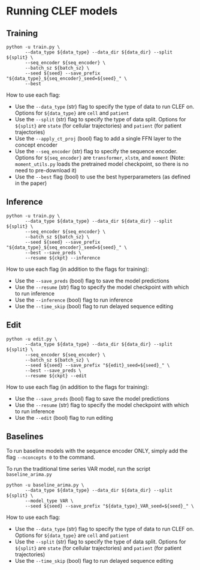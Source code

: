 # Running CLEF models


## Training

```
python -u train.py \
       --data_type ${data_type} --data_dir ${data_dir} --split ${split} \
       --seq_encoder ${seq_encoder} \
       --batch_sz ${batch_sz} \
       --seed ${seed} --save_prefix "${data_type}_${seq_encoder}_seed=${seed}_" \
       --best
```

How to use each flag:
- Use the `--data_type` (str) flag to specify the type of data to run CLEF on. Options for `${data_type}` are `cell` and `patient`
- Use the `--split` (str) flag to specify the type of data split. Options for `${split}` are `state` (for cellular trajectories) and `patient` (for patient trajectories)
- Use the `--apply_ct_proj` (bool) flag to add a single FFN layer to the concept encoder
- Use the `--seq_encoder` (str) flag to specify the sequence encoder. Options for `${seq_encoder}` are `transformer`, `xlstm`, and `moment` (Note: `moment_utils.py` loads the pretrained model checkpoint, so there is no need to pre-download it)
- Use the `--best` flag (bool) to use the best hyperparameters (as defined in the paper)


## Inference

```
python -u train.py \
       --data_type ${data_type} --data_dir ${data_dir} --split ${split} \
       --seq_encoder ${seq_encoder} \
       --batch_sz ${batch_sz} \
       --seed ${seed} --save_prefix "${data_type}_${seq_encoder}_seed=${seed}_" \
       --best --save_preds \
       --resume ${ckpt} --inference
```

How to use each flag (in addition to the flags for training):
- Use the `--save_preds` (bool) flag to save the model predictions
- Use the `--resume` (str) flag to specify the model checkpoint with which to run inference
- Use the `--inference` (bool) flag to run inference
- Use the `--time_skip` (bool) flag to run delayed sequence editing


## Edit

```
python -u edit.py \
       --data_type ${data_type} --data_dir ${data_dir} --split ${split} \
       --seq_encoder ${seq_encoder} \
       --batch_sz ${batch_sz} \
       --seed ${seed} --save_prefix "${edit}_seed=${seed}_" \
       --best --save_preds \
       --resume ${ckpt} --edit
```
How to use each flag (in addition to the flags for training):
- Use the `--save_preds` (bool) flag to save the model predictions
- Use the `--resume` (str) flag to specify the model checkpoint with which to run inference
- Use the `--edit` (bool) flag to run editing


## Baselines

To run baseline models with the sequence encoder ONLY, simply add the flag `--nconcepts 0` to the command.

To run the traditional time series VAR model, run the script `baseline_arima.py`
```
python -u baseline_arima.py \
       --data_type ${data_type} --data_dir ${data_dir} --split ${split} \
       --model_type VAR \
       --seed ${seed} --save_prefix "${data_type}_VAR_seed=${seed}_" \
```

How to use each flag:
- Use the `--data_type` (str) flag to specify the type of data to run CLEF on. Options for `${data_type}` are `cell` and `patient`
- Use the `--split` (str) flag to specify the type of data split. Options for `${split}` are `state` (for cellular trajectories) and `patient` (for patient trajectories)
- Use the `--time_skip` (bool) flag to run delayed sequence editing

